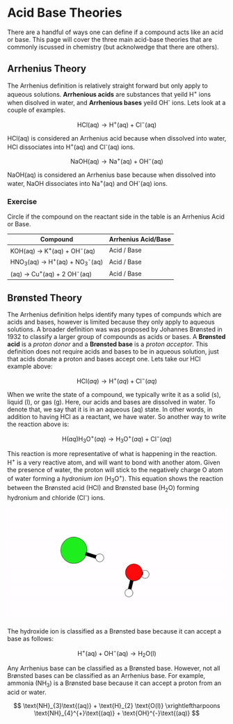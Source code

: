 # Acid Base Theories

There are a handful of ways one can define if a compound acts like an acid or base. This page will cover the three main acid-base theories that are commonly iscussed in chemistry (but acknolwedge that there are others).

## Arrhenius Theory

The Arrhenius definition is relatively straight forward but only apply to aqueous solutions. **Arrhenious acids** are substances that yeild H<sup>+</sup> ions when disolved in water, and **Arrhenious bases** yeild OH<sup>-</sup> ions. Lets look at a couple of examples.

$$ \text{HCl(aq)} \rightarrow \text{H}^{+}\text{(aq)} + \text{Cl}^{-}\text{(aq)} $$

HCl(aq) is considered an Arrhenius acid because when dissolved into water, HCl dissociates into H<sup>+</sup>(aq) and Cl<sup>-</sup>(aq) ions.

$$ \text{NaOH(aq)} \rightarrow \text{Na}^{+}\text{(aq)} + \text{OH}^{-}\text{(aq)} $$

NaOH(aq) is considered an Arrhenius base because when dissolved into water, NaOH dissociates into Na<sup>+</sup>(aq) and OH<sup>-</sup>(aq) ions.

### Exercise
Circle if the compound on the reactant side in the table is an Arrhenius Acid or Base.

|Compound | Arrhenius Acid/Base |
| ------- | ------------------- |
| KOH(aq) $\rightarrow$ K<sup>+</sup>(aq) + OH<sup>-</sup>(aq) | Acid  / Base |
| HNO<sub>3</sub>(aq) $\rightarrow$ H<sup>+</sup>(aq) + NO<sub>3</sub><sup>-</sup>(aq) | Acid  / Base |
|     (aq) $\rightarrow$ Cu<sup>+</sup>(aq) + 2 OH<sup>-</sup>(aq) | Acid  / Base |

## Brønsted Theory

The Arrhenius definition helps identify many types of compunds which are acids and bases, however is limited because they only apply to aqueous solutions. A broader definition was was proposed by Johannes Brønsted in 1932 to classify a larger group of compounds as acids or bases. A **Brønsted acid** is a *proton donor* and a **Brønsted base** is a *proton acceptor*. This definition does not require acids and bases to be in aqueous solution, just that acids donate a proton and bases accept one. Lets take our HCl example above:

$$ \text{HCl}(aq) \rightarrow \text{H}^{+}(aq) + \text{Cl}^{-}(aq) $$

When we write the state of a compound, we typically write it as a solid (s), liquid (l), or gas (g). Here, our acids and bases are dissolved in water. To denote that, we say that it is in an aqueous (aq) state. In other words, in addition to having HCl as a reactant, we have water. So another way to write the reaction above is:

$$ \text{H} (aq) \text{H}_{3} \text{O}^{+} (aq) \rightarrow \text{H}_{3} \text{O}^{+} (aq) + \text{Cl}^{-} (aq) $$

This reaction is more representative of what is happening in the reaction. H<sup>+</sup> is a very reactive atom, and will want to bond with another atom. Given the presence of water, the proton will stick to the negatively charge O atom of water forming a *hydronium ion* (H<sub>3</sub>O<sup>+</sup>). This equation shows the reaction between the Brønsted acid (HCl) and Brønsted base (H<sub>2</sub>O) forming hydronium and chloride (Cl<sup>-</sup>) ions.

![HCl Dissociation gif](../Images/HCl-H2O.gif)

The hydroxide ion is classified as a Brønsted base because it can accept a base as follows:

$$ \text{H}^{+}\text{(aq)} + \text{OH}^{-}\text{(aq)} \rightarrow \text{H}_{2}\text{O(l)} $$

Any Arrhenius base can be classified as a Brønsted base. However, not all Brønsted bases can be classified as an Arrhenius base. For example, ammonia (NH<sub>3</sub>) is a Brønsted base because it can accept a proton from an acid or water.

$$ \text{NH}_{3}\text{(aq)} + \text{H}_{2} \text{O(l)} \xrightleftharpoons \text{NH}_{4}^{+}\text{(aq)} + \text{OH}^{-}\text{(aq)} $$




